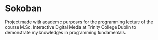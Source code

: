 # Sokoban

Project made with academic purposes for the programming lecture of the course M.Sc. Interactive Digital Media
at Trinity College Dublin to demonstrate my knowledges in programming fundamentals.


